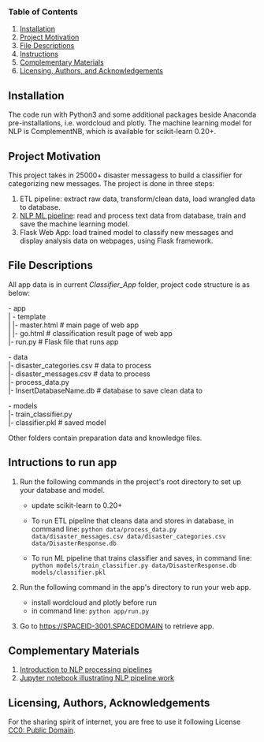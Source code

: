 
### Table of Contents

1. [Installation](#installation)
2. [Project Motivation](#motivation)
3. [File Descriptions](#files)
4. [Instructions](#instructions)
5. [Complementary Materials](#materials)
6. [Licensing, Authors, and Acknowledgements](#licensing)

## Installation <a name="installation"></a>

The code run with Python3 and some additional packages beside Anaconda pre-installations, i.e. wordcloud and plotly. The machine learning model for NLP is ComplementNB, which is available for scikit-learn 0.20+.

## Project Motivation<a name="motivation"></a>

This project takes in 25000+ disaster messagess to build a classifier for categorizing new messages. 
The project is done in three steps:
1. ETL pipeline: extract raw data, transform/clean data, load wrangled data to database.
2. [NLP ML pipeline](https://github.com/BambooPalace/NLP-Message-Multilabel-Classifier/blob/master/NLP%20Machine%20Learning%20Pipeline.ipynb): read and process text data from database, train and save the machine learning model.
3. Flask Web App: load trained model to classify new messages and display analysis data on webpages, using Flask framework.


## File Descriptions <a name="files"></a>

All app data is in  current *Classifier_App* folder, project code structure is as below: 

\- app<br>
| - template<br>
| |- master.html  # main page of web app<br>
| |- go.html  # classification result page of web app<br>
|- run.py  # Flask file that runs app<br>

\- data<br>
|- disaster_categories.csv  # data to process <br>
|- disaster_messages.csv  # data to process<br>
|- process_data.py<br>
|- InsertDatabaseName.db   # database to save clean data to<br>

\- models<br>
|- train_classifier.py<br>
|- classifier.pkl  # saved model         <br>

Other folders contain preparation data and knowledge files.

## Intructions to run app<a name="instructions"></a>
1. Run the following commands in the project's root directory to set up your database and model.
    - update scikit-learn to 0.20+ 

    - To run ETL pipeline that cleans data and stores in database, in command line:
        `python data/process_data.py data/disaster_messages.csv data/disaster_categories.csv data/DisasterResponse.db`

    - To run ML pipeline that trains classifier and saves, in command line:
        `python models/train_classifier.py data/DisasterResponse.db models/classifier.pkl`


2. Run the following command in the app's directory to run your web app.
    - install wordcloud and plotly before run
    - in command line:
    `python app/run.py`
 

3. Go to https://SPACEID-3001.SPACEDOMAIN to retrieve app.

## Complementary Materials<a name='materials'></a>
1. [Introduction to NLP processing pipelines](https://github.com/BambooPalace/NLP-Message-Multilabel-Classifier/blob/master/Introduction%20to%20NLP%20pipeline.md)
2. [Jupyter notebook illustrating NLP pipeline work](https://github.com/BambooPalace/NLP-Message-Multilabel-Classifier/blob/master/NLP%20Machine%20Learning%20Pipeline.ipynb)

## Licensing, Authors, Acknowledgements<a name="licensing"></a>

For the sharing spirit of internet, you are free to use it following License [CC0: Public Domain](https://creativecommons.org/publicdomain/zero/1.0/).

